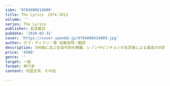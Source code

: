 ```yaml
---
isbn: '9784000614009'
title: The Lyrics　1974-2012
volume: ''
series: The Lyrics
publisher: 岩波書店
pubdate: '2020-03-31'
cover: 'https://cover.openbd.jp/9784000614009.jpg'
author: ボブ・ディラン／著 佐藤良明／翻訳
description: 390曲に及ぶ全自作詞を網羅．レノンやピンチョンの名訳者による最高の対訳で贈る．
price: '4500'
genre: ''
target: 一般
format: 単行本
content: 外国文学、その他

---
```


